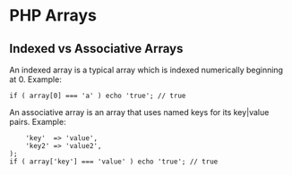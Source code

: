 # PHP Arrays

## Indexed vs Associative Arrays

An indexed array is a typical array which is indexed numerically beginning at 0. Example:

```array( 'a', 'b', 'c' );
if ( array[0] === 'a' ) echo 'true'; // true
```

An associative array is an array that uses named keys for its key|value pairs. Example:

```array(
    'key'  => 'value',
	'key2' => 'value2',
);
if ( array['key'] === 'value' ) echo 'true'; // true
```
